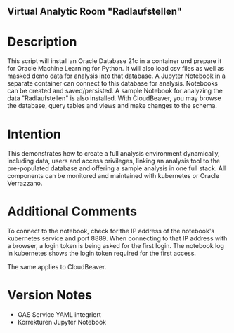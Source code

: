 <!--- app-name: Virtual analytic Room "Radlaufstellen" -->

## Virtual Analytic Room "Radlaufstellen"
# Description
This script will install an Oracle Database 21c in a container und prepare it for Oracle Machine Learning for Python.
It will also load csv files as well as masked demo data for analysis into that database.
A Jupyter Notebook in a separate container can connect to this database for analysis. Notebooks can be created and saved/persisted. A sample Notebook for analyzing the data "Radlaufstellen" is also installed.
With CloudBeaver, you may browse the database, query tables and views and make changes to the schema.
# Intention
This demonstrates how to create a full analysis environment dynamically, including data, users and access privileges, linking an analysis tool to the pre-populated database and offering a sample analysis in one full stack. All components can be monitored and maintained with kubernetes or Oracle Verrazzano.

# Additional Comments
To connect to the notebook, check for the IP address of the notebook's kubernetes service and port 8889. When connecting to that IP address with a browser, a login token is being asked for the first login. The notebook log in kubernetes shows the login token required for the first access.

The same applies to CloudBeaver.

# Version Notes
- OAS Service YAML integriert
- Korrekturen Jupyter Notebook